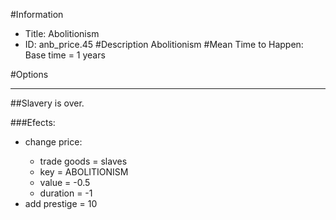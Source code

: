 #Information
 - Title: Abolitionism
 - ID: anb_price.45
#Description
Abolitionism
#Mean Time to Happen:
Base time = 1 years

#Options

___
##Slavery is over.

###Efects:<ul><li>change price:</li><ul><li>trade goods = slaves</li><li>key = ABOLITIONISM</li><li>value = -0.5</li><li>duration = -1</li></ul><li>add prestige = 10</li></ul>
